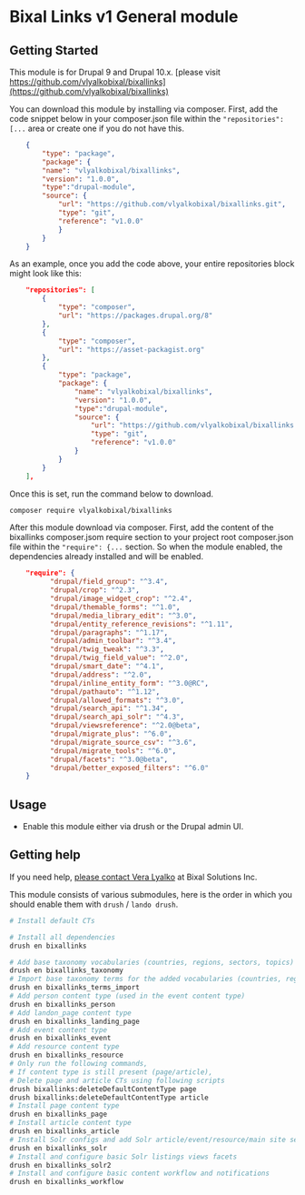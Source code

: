 # Bixal Links v1 General module


## Getting Started
This module is for Drupal 9 and Drupal 10.x. 
[please visit https://github.com/vlyalkobixal/bixallinks](https://github.com/vlyalkobixal/bixallinks)

You can download this module by installing via composer. First, add
the code snippet below in your composer.json file within the
`"repositories": [...` area or create one if you do not have this.

```json
    {
        "type": "package",
        "package": {
        "name": "vlyalkobixal/bixallinks",
        "version": "1.0.0",
        "type":"drupal-module",
        "source": {
            "url": "https://github.com/vlyalkobixal/bixallinks.git",
            "type": "git",
            "reference": "v1.0.0"
            }
        }
    }
```

As an example, once you add the code above, your entire repositories block might look like this:

```json
    "repositories": [
        {
            "type": "composer",
            "url": "https://packages.drupal.org/8"
        },
        {
            "type": "composer",
            "url": "https://asset-packagist.org"
        },
        {
            "type": "package",
            "package": {
                "name": "vlyalkobixal/bixallinks",
                "version": "1.0.0",
                "type":"drupal-module",
                "source": {
                    "url": "https://github.com/vlyalkobixal/bixallinks.git",
                    "type": "git",
                    "reference": "v1.0.0"
                }
            }
        }
    ],
```

Once this is set, run the command below to download.

```bash
composer require vlyalkobixal/bixallinks
```
After this module download via composer. First, add
the content of the bixallinks composer.jsom require section to your project root
composer.json file within the
`"require": {...` section. So when the module enabled, the dependencies 
already installed and will be enabled.

```json
    "require": {
          "drupal/field_group": "^3.4",
          "drupal/crop": "^2.3",
          "drupal/image_widget_crop": "^2.4",
          "drupal/themable_forms": "^1.0",
          "drupal/media_library_edit": "^3.0",
          "drupal/entity_reference_revisions": "^1.11",
          "drupal/paragraphs": "^1.17",
          "drupal/admin_toolbar": "^3.4",
          "drupal/twig_tweak": "^3.3",
          "drupal/twig_field_value": "^2.0",
          "drupal/smart_date": "^4.1",
          "drupal/address": "^2.0",
          "drupal/inline_entity_form": "^3.0@RC",
          "drupal/pathauto": "^1.12",
          "drupal/allowed_formats": "^3.0",
          "drupal/search_api": "^1.34",
          "drupal/search_api_solr": "^4.3",
          "drupal/viewsreference": "^2.0@beta",
          "drupal/migrate_plus": "^6.0",
          "drupal/migrate_source_csv": "^3.6",
          "drupal/migrate_tools": "^6.0",
          "drupal/facets": "^3.0@beta",
          "drupal/better_exposed_filters": "^6.0"
    }
```

## Usage
* Enable this module either via drush or the Drupal admin UI.

## Getting help
If you need help, [please contact Vera Lyalko](mailto:vera.lyalko@bixal.com) at Bixal Solutions Inc.


This module consists of various submodules, here is the order in which you should enable them with `drush` / `lando drush`.

```bash
# Install default CTs

# Install all dependencies
drush en bixallinks

# Add base taxonomy vocabularies (countries, regions, sectors, topics)
drush en bixallinks_taxonomy
# Import base taxonomy terms for the added vocabularies (countries, regions, sectors, topics)
drush en bixallinks_terms_import
# Add person content type (used in the event content type)
drush en bixallinks_person
# Add landon_page content type 
drush en bixallinks_landing_page
# Add event content type 
drush en bixallinks_event
# Add resource content type 
drush en bixallinks_resource
# Only run the following commands,
# If content type is still present (page/article),
# Delete page and article CTs using following scripts
drush bixallinks:deleteDefaultContentType page
drush bixallinks:deleteDefaultContentType article
# Install page content type
drush en bixallinks_page
# Install article content type
drush en bixallinks_article
# Install Solr configs and add Solr article/event/resource/main site search listings views
drush en bixallinks_solr
# Install and configure basic Solr listings views facets
drush en bixallinks_solr2
# Install and configure basic content workflow and notifications
drush en bixallinks_workflow
```
